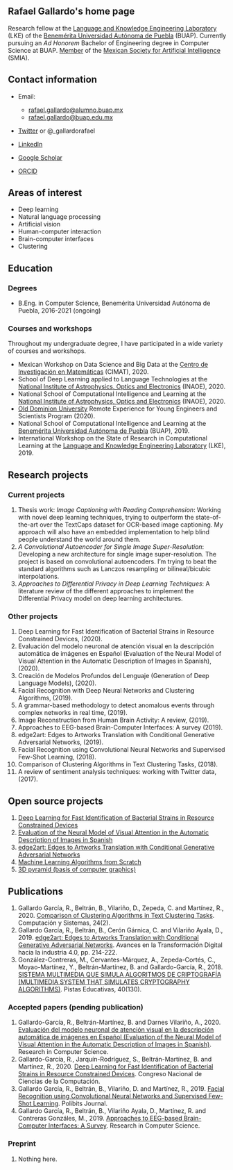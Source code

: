 ## Rafael Gallardo's home page

Research fellow at the [Language and Knowledge Engineering Laboratory](http://www.lke.buap.mx/) (LKE) of the [Benemérita Universidad Autónoma de Puebla](https://www.buap.mx/) (BUAP). Currently pursuing an *Ad Honorem* Bachelor of Engineering degree in Computer Science at BUAP. [Member](assets/docs/ConstanciaSocioSMIAc65.pdf) of the [Mexican Society for Artificial Intelligence](http://smia.mx/) (SMIA).

## Contact information
- Email:
  * rafael.gallardo@alumno.buap.mx
  * rafael.gallardo@buap.edu.mx

- [Twitter](https://twitter.com/_gallardorafael) or @_gallardorafael
- [LinkedIn](https://www.linkedin.com/in/gallardo-garcia-r/)
- [Google Scholar](https://scholar.google.com/citations?user=OGxJCHoAAAAJ)
- [ORCID](https://orcid.org/0000-0001-5085-3501)

## Areas of interest
- Deep learning
- Natural language processing
- Artificial vision
- Human-computer interaction
- Brain-computer interfaces
- Clustering

## Education

### Degrees
- B.Eng. in Computer Science, Benemérita Universidad Autónoma de Puebla, 2016-2021 (ongoing)

### Courses and workshops
Throughout my undergraduate degree, I have participated in a wide variety of courses and workshops.

- Mexican Workshop on Data Science and Big Data at the [Centro de Investigación en Matemáticas](https://www.cimat.mx/) (CIMAT), 2020.
- School of Deep Learning applied to Language Technologies at the
[National Institute of Astrophysics, Optics and Electronics](https://www.inaoep.mx/) (INAOE), 2020.
- National School of Computational Intelligence and Learning at the
[National Institute of Astrophysics, Optics and Electronics](https://www.inaoep.mx/) (INAOE), 2020.
- [Old Dominion University](https://www.odu.edu/) Remote Experience for Young Engineers
and Scientists Program (2020).
- National School of Computational Intelligence and Learning at the
[Benemérita Universidad Autónoma de Puebla](https://www.buap.mx/) (BUAP), 2019.
- International Workshop on the State of Research in Computational
Learning at the [Language and Knowledge Engineering Laboratory](http://www.lke.buap.mx/) (LKE), 2019.

## Research projects

### Current projects
1. Thesis work: *Image Captioning with Reading Comprehension*: Working with novel deep learning techniques, trying to outperform the
state-of-the-art over the TextCaps dataset for OCR-based image captioning. My approach will also have an embedded implementation to help blind people understand the world around them.
2. *A Convolutional Autoencoder for Single Image Super-Resolution*: Developing a new architecture for single image super-resolution. The
project is based on convolutional autoencoders. I’m trying to beat the standard algorithms such as Lanczos resampling or bilineal/bicubic interpolations.
3. *Approaches to Differential Privacy in Deep Learning Techniques*: A literature review of the different approaches to implement the
Differential Privacy model on deep learning architectures.

### Other projects
1. Deep Learning for Fast Identification of Bacterial Strains in Resource Constrained Devices, (2020).
2. Evaluación del modelo neuronal de atención visual en la descripción automática de imágenes en Español (Evaluation of the Neural Model of Visual Attention in the Automatic Description of Images in Spanish), (2020).
3. Creación de Modelos Profundos del Lenguaje (Generation of Deep Language Models), (2020).
4. Facial Recognition with Deep Neural Networks and Clustering Algorithms, (2019).
5. A grammar-based methodology to detect anomalous events through complex networks in real time, (2019).
6. Image Reconstruction from Human Brain Activity: A review, (2019).
7. Approaches to EEG-based Brain-Computer Interfaces: A survey (2019).
8. edge2art: Edges to Artworks Translation with Conditional Generative Adversarial Networks, (2019).
9. Facial Recognition using Convolutional Neural Networks and Supervised Few-Shot Learning, (2018).
10. Comparison of Clustering Algorithms in Text Clustering Tasks, (2018).
11. A review of sentiment analysis techniques: working with Twitter data, (2017).

## Open source projects
1. [Deep Learning for Fast Identification of Bacterial Strains in Resource Constrained Devices](https://github.com/gallardorafael/bacterialidentification)
2. [Evaluation of the Neural Model of Visual Attention in the Automatic Description of Images in Spanish](https://github.com/gallardorafael/ShowAttendTell_Flickr8k_Spanish)
3. [edge2art: Edges to Artworks Translation with Conditional Generative Adversarial Networks](https://github.com/gallardorafael/edge2art)
4. [Machine Learning Algorithms from Scratch](https://github.com/gallardorafael/ML_From_Scratch)
5. [3D pyramid (basis of computer graphics)](https://github.com/gallardorafael/3dpyramid)

## Publications
1. Gallardo García, R., Beltrán, B., Vilariño, D., Zepeda, C. and Martínez, R., 2020. [Comparison of Clustering Algorithms in Text Clustering Tasks](https://cys.cic.ipn.mx/ojs/index.php/CyS/article/view/3369). Computación y Sistemas, 24(2).
2. Gallardo García, R., Beltrán, B., Cerón Gárnica, C. and Vilariño Ayala, D., 2019. [edge2art: Edges to Artworks Translation with Conditional Generative Adversarial Networks](http://www.aniei.org.mx/Archivos/Memorias/Libro_Electronico_CNCIIC2019.pdf). Avances en la Transformación Digital hacia la industria 4.0, pp. 214-222.
3. González-Contreras, M., Cervantes-Márquez, A., Zepeda-Cortés, C., Moyao-Martínez, Y., Beltrán-Martínez, B. and Gallardo-García, R., 2018. [SISTEMA MULTIMEDIA QUE SIMULA ALGORITMOS DE CRIPTOGRAFÍA (MULTIMEDIA SYSTEM THAT SIMULATES CRYPTOGRAPHY ALGORITHMS)](http://www.itc.mx/ojs/index.php/pistas/article/view/1668). Pistas Educativas, 40(130).

### Accepted papers (pending publication)
1. Gallardo-García, R., Beltrán-Martínez, B. and Darnes Vilariño, A., 2020. [Evaluación del modelo neuronal de atención visual en la descripción automática de imágenes en Español (Evaluation of the Neural Model of Visual Attention in the Automatic Description of Images in Spanish)](assets/docs/COMIA2020.pdf). Research in Computer Science.
2. Gallardo-García, R., Jarquín-Rodríguez, S., Beltrán-Martínez, B. and Martínez, R., 2020. [Deep Learning for Fast Identification of Bacterial Strains in Resource Constrained Devices](assets/docs/Presentacion_Simultanea_Paper12.pdf). Congreso Nacional de Ciencias de la Computación.
3. Gallardo García, R., Beltrán, B., Vilariño, D. and Martínez, R., 2019. [Facial Recognition using Convolutional Neural Networks and Supervised Few-Shot Learning](assets/docs/LKE2019.pdf). Polibits Journal.
4. Gallardo García, R., Beltrán, B., Vilariño Ayala, D., Martínez, R. and Contreras Gonzáles, M., 2019. [Approaches to EEG-based Brain-Computer Interfaces: A Survey](assets/docs/LKE_ID_8.pdf). Research in Computer Science.

### Preprint
1. Nothing here.
